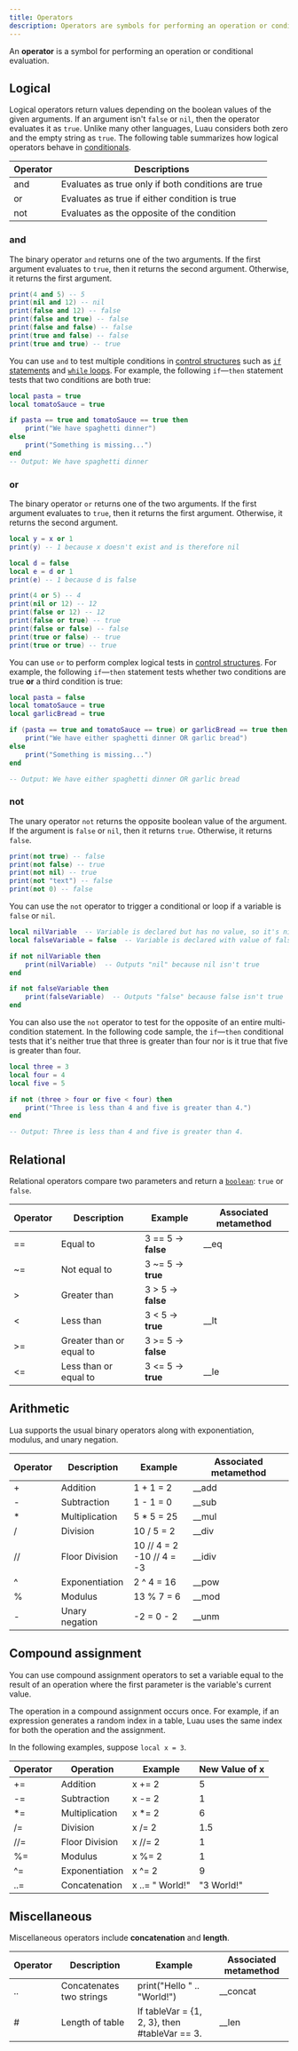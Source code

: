 ```yaml
---
title: Operators
description: Operators are symbols for performing an operation or conditional evaluation.
---
```


An **operator** is a symbol for performing an operation or conditional evaluation.

## Logical

Logical operators return values depending on the boolean values of the given arguments. If an argument isn't `false` or `nil`, then the operator evaluates it as `true`. Unlike many other languages, Luau considers both zero and the empty string as `true`. The following table summarizes how logical operators behave in [conditionals](./control-structures.md#if-statements).

<table>
  <thead>
    <tr>
      <th>Operator</th>
      <th>Descriptions</th>
    </tr>
  </thead>
  <tr>
    <td><InlineCode>and</InlineCode></td>
    <td>Evaluates as <InlineCode>true</InlineCode> only if both conditions are true</td>
  </tr>
  <tr>
    <td><InlineCode>or</InlineCode></td>
    <td>Evaluates as <InlineCode>true</InlineCode> if either condition is true</td>
  </tr>
  <tr>
    <td><InlineCode>not</InlineCode></td>
    <td>Evaluates as the opposite of the condition</td>
  </tr>
</table>

### and

The binary operator `and` returns one of the two arguments. If the first argument evaluates to `true`, then it returns the second argument. Otherwise, it returns the first argument.

```lua
print(4 and 5) -- 5
print(nil and 12) -- nil
print(false and 12) -- false
print(false and true) -- false
print(false and false) -- false
print(true and false) -- false
print(true and true) -- true
```

You can use `and` to test multiple conditions in [control structures](./control-structures.md) such as [`if` statements](./control-structures.md#if-statements) and [`while` loops](./control-structures.md#while-loops). For example, the following `if`—`then` statement tests that two conditions are both true:

```lua
local pasta = true
local tomatoSauce = true

if pasta == true and tomatoSauce == true then
	print("We have spaghetti dinner")
else
	print("Something is missing...")
end
-- Output: We have spaghetti dinner
```

### or

The binary operator `or` returns one of the two arguments. If the first argument evaluates to `true`, then it returns the first argument. Otherwise, it returns the second argument.

```lua
local y = x or 1
print(y) -- 1 because x doesn't exist and is therefore nil

local d = false
local e = d or 1
print(e) -- 1 because d is false

print(4 or 5) -- 4
print(nil or 12) -- 12
print(false or 12) -- 12
print(false or true) -- true
print(false or false) -- false
print(true or false) -- true
print(true or true) -- true
```

You can use `or` to perform complex logical tests in [control structures](./control-structures.md). For example, the following `if`—`then` statement tests whether two conditions are true **or** a third condition is true:

```lua
local pasta = false
local tomatoSauce = true
local garlicBread = true

if (pasta == true and tomatoSauce == true) or garlicBread == true then
	print("We have either spaghetti dinner OR garlic bread")
else
	print("Something is missing...")
end

-- Output: We have either spaghetti dinner OR garlic bread
```

### not

The unary operator `not` returns the opposite boolean value of the argument. If the argument is `false` or `nil`, then it returns `true`. Otherwise, it returns `false`.

```lua
print(not true) -- false
print(not false) -- true
print(not nil) -- true
print(not "text") -- false
print(not 0) -- false
```

You can use the `not` operator to trigger a conditional or loop if a variable is `false` or `nil`.

```lua
local nilVariable  -- Variable is declared but has no value, so it's nil
local falseVariable = false  -- Variable is declared with value of false

if not nilVariable then
	print(nilVariable)  -- Outputs "nil" because nil isn't true
end

if not falseVariable then
	print(falseVariable)  -- Outputs "false" because false isn't true
end
```

You can also use the `not` operator to test for the opposite of an entire multi-condition statement. In the following code sample, the `if`—`then` conditional tests that it's neither true that three is greater than four nor is it true that five is greater than four.

```lua
local three = 3
local four = 4
local five = 5

if not (three > four or five < four) then
	print("Three is less than 4 and five is greater than 4.")
end

-- Output: Three is less than 4 and five is greater than 4.
```

## Relational

Relational operators compare two parameters and return a [`boolean`](./booleans.md): `true` or `false`.

<table>
  <thead>
    <tr>
      <th>Operator</th>
      <th>Description</th>
      <th>Example</th>
      <th>Associated metamethod</th>
    </tr>
  </thead>
  <tr>
    <td><InlineCode>==</InlineCode></td>
    <td>Equal to</td>
    <td><InlineCode>3 == 5</InlineCode> → <b>false</b></td>
    <td><InlineCode>__eq</InlineCode></td>
  </tr>
  <tr>
    <td><InlineCode>~=</InlineCode></td>
    <td>Not equal to</td>
    <td><InlineCode>3 ~= 5</InlineCode> → <b>true</b></td>
    <td></td>
  </tr>
  <tr>
    <td><InlineCode>&gt;</InlineCode></td>
    <td>Greater than</td>
    <td><InlineCode>3 &gt; 5</InlineCode> → <b>false</b></td>
    <td></td>
  </tr>
  <tr>
    <td><InlineCode>&lt;</InlineCode></td>
    <td>Less than</td>
    <td><InlineCode>3 &lt; 5</InlineCode> → <b>true</b></td>
    <td><InlineCode>__lt</InlineCode></td>
  </tr>
  <tr>
    <td><InlineCode>&gt;=</InlineCode></td>
    <td>Greater than or equal to</td>
    <td><InlineCode>3 &gt;= 5</InlineCode> → <b>false</b></td>
    <td></td>
  </tr>
  <tr>
    <td><InlineCode>&lt;=</InlineCode></td>
    <td>Less than or equal to</td>
    <td><InlineCode>3 &lt;= 5</InlineCode> → <b>true</b></td>
    <td><InlineCode>__le</InlineCode></td>
  </tr>
</table>

## Arithmetic

Lua supports the usual binary operators along with exponentiation, modulus, and unary negation.

<table>
  <thead>
    <tr>
      <th>Operator</th>
      <th>Description</th>
      <th>Example</th>
      <th>Associated metamethod</th>
    </tr>
  </thead>
  <tr>
    <td><InlineCode>+</InlineCode></td>
    <td>Addition</td>
    <td><InlineCode>1 + 1 = 2</InlineCode></td>
    <td><InlineCode>__add</InlineCode></td>
  </tr>
  <tr>
    <td><InlineCode>-</InlineCode></td>
    <td>Subtraction</td>
    <td><InlineCode>1 - 1 = 0</InlineCode></td>
    <td><InlineCode>__sub</InlineCode></td>
  </tr>
  <tr>
    <td><InlineCode>*</InlineCode></td>
    <td>Multiplication</td>
    <td><InlineCode>5 * 5 = 25</InlineCode></td>
    <td><InlineCode>__mul</InlineCode></td>
  </tr>
  <tr>
    <td><InlineCode>/</InlineCode></td>
    <td>Division</td>
    <td><InlineCode>10 / 5 = 2</InlineCode></td>
    <td><InlineCode>__div</InlineCode></td>
  </tr>
  <tr>
    <td><InlineCode>//</InlineCode></td>
    <td>Floor Division</td>
    <td>
      <InlineCode>10 // 4 = 2</InlineCode><br />
      <InlineCode>-10 // 4 = -3</InlineCode>
    </td>
    <td><InlineCode>__idiv</InlineCode></td>
  </tr>
  <tr>
    <td><InlineCode>^</InlineCode></td>
    <td>Exponentiation</td>
    <td><InlineCode>2 ^ 4 = 16</InlineCode></td>
    <td><InlineCode>__pow</InlineCode></td>
  </tr>
  <tr>
    <td><InlineCode>%</InlineCode></td>
    <td>Modulus</td>
    <td><InlineCode>13 % 7 = 6</InlineCode></td>
    <td><InlineCode>__mod</InlineCode></td>
  </tr>
  <tr>
    <td><InlineCode>-</InlineCode></td>
    <td>Unary negation</td>
    <td><InlineCode>-2 = 0 - 2</InlineCode></td>
    <td><InlineCode>__unm</InlineCode></td>
  </tr>
</table>

## Compound assignment

You can use compound assignment operators to set a variable equal to the result of an operation where the first parameter is the variable's current value.

The operation in a compound assignment occurs once. For example, if an expression generates a random index in a table, Luau uses the same index for both the operation and the assignment.

In the following examples, suppose `local x = 3`.

<table>
  <thead>
    <tr>
      <th>Operator</th>
      <th>Operation</th>
      <th>Example</th>
      <th>New Value of <InlineCode>x</InlineCode></th>
    </tr>
  </thead>
  <tbody>
    <tr>
      <td><InlineCode>+=</InlineCode></td>
      <td>Addition</td>
      <td><InlineCode>x += 2</InlineCode></td>
      <td><InlineCode>5</InlineCode></td>
    </tr>
    <tr>
      <td><InlineCode>-=</InlineCode></td>
      <td>Subtraction</td>
      <td><InlineCode>x -= 2</InlineCode></td>
      <td><InlineCode>1</InlineCode></td>
    </tr>
    <tr>
      <td><InlineCode>*=</InlineCode></td>
      <td>Multiplication</td>
      <td><InlineCode>x *= 2</InlineCode></td>
      <td><InlineCode>6</InlineCode></td>
    </tr>
    <tr>
      <td><InlineCode>/=</InlineCode></td>
      <td>Division</td>
      <td><InlineCode>x /= 2</InlineCode></td>
      <td><InlineCode>1.5</InlineCode></td>
    </tr>
    <tr>
      <td><InlineCode>//=</InlineCode></td>
      <td>Floor Division</td>
      <td><InlineCode>x //= 2</InlineCode></td>
      <td><InlineCode>1</InlineCode></td>
    </tr>
    <tr>
      <td><InlineCode>%=</InlineCode></td>
      <td>Modulus</td>
      <td><InlineCode>x %= 2</InlineCode></td>
      <td><InlineCode>1</InlineCode></td>
    </tr>
    <tr>
      <td><InlineCode>^=</InlineCode></td>
      <td>Exponentiation</td>
      <td><InlineCode>x ^= 2</InlineCode></td>
      <td><InlineCode>9</InlineCode></td>
    </tr>
    <tr>
      <td><InlineCode>..=</InlineCode></td>
      <td>Concatenation</td>
      <td><InlineCode>x ..= " World!" </InlineCode></td>
      <td><InlineCode>"3 World!"</InlineCode></td>
    </tr>
  </tbody>
</table>

## Miscellaneous

Miscellaneous operators include **concatenation** and **length**.

<table>
  <thead>
    <tr>
      <th>Operator</th>
      <th>Description</th>
      <th>Example</th>
      <th>Associated metamethod</th>
    </tr>
  </thead>
  <tr>
    <td><InlineCode>..</InlineCode></td>
    <td>Concatenates two strings</td>
    <td><InlineCode>print("Hello " .. "World!")</InlineCode></td>
    <td><InlineCode>__concat</InlineCode></td>
  </tr>
  <tr>
    <td><InlineCode>#</InlineCode></td>
    <td>Length of table</td>
    <td>If <InlineCode>tableVar = &#123;1, 2, 3}</InlineCode>, then <InlineCode>#tableVar == 3</InlineCode>.</td>
    <td><InlineCode>__len</InlineCode></td>
  </tr>
</table>

